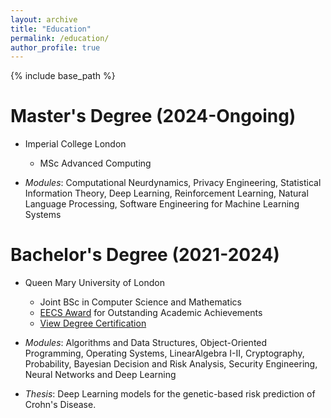 ```yaml
---
layout: archive
title: "Education"
permalink: /education/
author_profile: true
---
```


{% include base_path %}

Master's Degree (2024-Ongoing)
======
* Imperial College London
  * MSc Advanced Computing

* *Modules*: Computational Neurdynamics, Privacy Engineering, Statistical Information Theory, Deep Learning, Reinforcement Learning, Natural Language Processing, Software Engineering for Machine Learning Systems

<!-- * Projects:  -->


Bachelor's Degree (2021-2024)
======
* Queen Mary University of London
  * Joint BSc in Computer Science and Mathematics
  * [EECS Award](/files/QMUL-EECS-PRIZE.jpeg) for Outstanding Academic Achievements 
  * [View Degree Certification](/files/BSc-Award-Certificate-210471618-UBSF-QMCOMP1.pdf)

* *Modules*: Algorithms and Data Structures, Object-Oriented Programming, Operating Systems, LinearAlgebra I-II, Cryptography, Probability, Bayesian Decision and Risk Analysis, Security Engineering, Neural Networks and Deep Learning

* *Thesis*: Deep Learning models for the genetic-based risk prediction of Crohn's Disease.

<!-- * Projects: -->